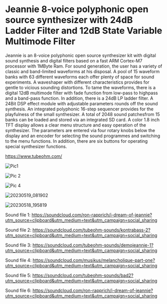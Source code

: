 # Jeannie 8-voice polyphonic open source synthesizer with 24dB Ladder Filter and 12dB State Variable Multimode Filter

Jeannie is an 8-voice polyphonic open source synthesizer kit with digital sound synthesis and digital
filters based on a fast ARM Cortex-M7 processor with 1MByte Ram. For sound generation, the user has
a variety of classic and band-limited waveforms at his disposal. A pool of 15 waveform banks with 63
different waveforms each offer plenty of space for sound experiments. A waveshaper with different
characteristics provides for gentle to vicious sounding distortions.
To tame the waveforms, there is a digital 12dB multimode filter with fade function from low-pass to highpass
and a band-pass function. In addition, there is a 24dB LP ladder filter. A 24Bit DSP effect module with adjustable parameters rounds off the
sound synthesis. An integrated polyphonic 16-step sequencer provides for the playfulness of the small
synthesizer.
A total of 2048 sound patchesfrom 15 banks can be loaded and stored via an integrated SD card. A
color 1.8 inch TFT display allows a clear menu structure and easy operation of the synthesizer. The
parameters are entered via four rotary knobs below the display and an encoder for selecting the sound
programmes and switching to the menu functions. In addition, there are six buttons for operating special
synthesizer functions.

https://www.tubeohm.com/

![Pic1](https://user-images.githubusercontent.com/16689445/155886519-6487f244-0d26-4bb1-a49f-27a8bb392fcf.png)

![Pic 2](https://user-images.githubusercontent.com/16689445/155886525-f779591a-6bcb-4492-a7fb-afd06165b7c4.png)

![Pic 4](https://user-images.githubusercontent.com/16689445/155886532-33c55341-f179-4a1a-aa54-1c0e27544c61.png)

![20230519_081902](https://github.com/rolfdegen/Jeannie-Open-source-Synthesizer/assets/16689445/ec930924-8822-4b99-98b0-1d8c097f7206)

![20230518_195819](https://github.com/rolfdegen/Jeannie-Open-source-Synthesizer/assets/16689445/0d65964e-614b-48cd-8950-fdf4cdbe21c7)


Sound file 1: https://soundcloud.com/ron-rapprich/i-dream-of-jeannie?utm_source=clipboard&utm_medium=text&utm_campaign=social_sharing

Sound file 2: https://soundcloud.com/tubeohm-sounds/kontrabass-2?utm_source=clipboard&utm_medium=text&utm_campaign=social_sharing

Sound file 3: https://soundcloud.com/tubeohm-sounds/demojeannie-1?utm_source=clipboard&utm_medium=text&utm_campaign=social_sharing

Sound file 4: https://soundcloud.com/musikus/melancholique-part-one?utm_source=clipboard&utm_medium=text&utm_campaign=social_sharing

Sound file 5: https://soundcloud.com/tubeohm-sounds/bad2?utm_source=clipboard&utm_medium=text&utm_campaign=social_sharing

Sound file 6: https://soundcloud.com/ron-rapprich/i-dream-of-jeannie?utm_source=clipboard&utm_medium=text&utm_campaign=social_sharing



